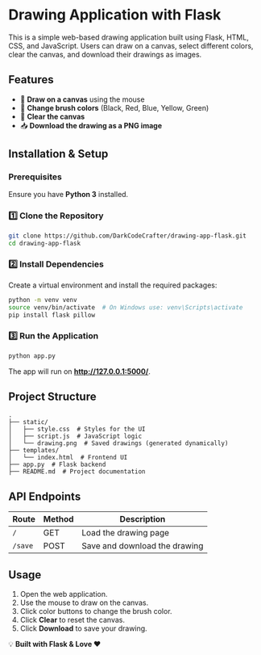 # Drawing Application with Flask

This is a simple web-based drawing application built using Flask, HTML, CSS, and JavaScript. Users can draw on a canvas, select different colors, clear the canvas, and download their drawings as images.

## Features
- 🎨 **Draw on a canvas** using the mouse
- 🌈 **Change brush colors** (Black, Red, Blue, Yellow, Green)
- 🧹 **Clear the canvas**
- 📥 **Download the drawing as a PNG image**

## Installation & Setup
### Prerequisites
Ensure you have **Python 3** installed.

### 1️⃣ Clone the Repository
```sh
git clone https://github.com/DarkCodeCrafter/drawing-app-flask.git
cd drawing-app-flask
```

### 2️⃣ Install Dependencies
Create a virtual environment and install the required packages:
```sh
python -m venv venv
source venv/bin/activate  # On Windows use: venv\Scripts\activate
pip install flask pillow
```

### 3️⃣ Run the Application
```sh
python app.py
```
The app will run on **http://127.0.0.1:5000/**.

## Project Structure
```
.
├── static/
│   ├── style.css  # Styles for the UI
│   ├── script.js  # JavaScript logic
│   └── drawing.png  # Saved drawings (generated dynamically)
├── templates/
│   └── index.html  # Frontend UI
├── app.py  # Flask backend
├── README.md  # Project documentation
```

## API Endpoints
| Route  | Method | Description |
|--------|--------|-------------|
| `/` | GET | Load the drawing page |
| `/save` | POST | Save and download the drawing |

## Usage
1. Open the web application.
2. Use the mouse to draw on the canvas.
3. Click color buttons to change the brush color.
4. Click **Clear** to reset the canvas.
5. Click **Download** to save your drawing.

💡 **Built with Flask & Love ❤️**

